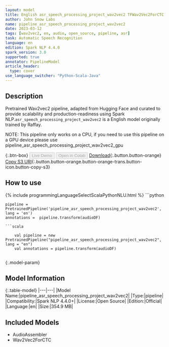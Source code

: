 ```yaml
---
layout: model
title: English asr_speech_processing_project_wav2vec2 TFWav2Vec2ForCTC from Raffay
author: John Snow Labs
name: pipeline_asr_speech_processing_project_wav2vec2
date: 2023-03-12
tags: [wav2vec2, en, audio, open_source, pipeline, asr]
task: Automatic Speech Recognition
language: en
edition: Spark NLP 4.4.0
spark_version: 3.0
supported: true
annotator: PipelineModel
article_header:
  type: cover
use_language_switcher: "Python-Scala-Java"
---
```


## Description

Pretrained Wav2vec2  pipeline, adapted from Hugging Face and curated to provide scalability and production-readiness using Spark NLP.`asr_speech_processing_project_wav2vec2` is a English model originally trained by Raffay.

NOTE: This pipeline only works on a CPU, if you need to use this pipeline on a GPU device please use pipeline_asr_speech_processing_project_wav2vec2_gpu

{:.btn-box}
<button class="button button-orange" disabled>Live Demo</button>
<button class="button button-orange" disabled>Open in Colab</button>
[Download](https://s3.amazonaws.com/auxdata.johnsnowlabs.com/public/models/pipeline_asr_speech_processing_project_wav2vec2_en_4.4.0_3.0_1678645680618.zip){:.button.button-orange}
[Copy S3 URI](s3://auxdata.johnsnowlabs.com/public/models/pipeline_asr_speech_processing_project_wav2vec2_en_4.4.0_3.0_1678645680618.zip){:.button.button-orange.button-orange-trans.button-icon.button-copy-s3}

## How to use



<div class="tabs-box" markdown="1">
{% include programmingLanguageSelectScalaPythonNLU.html %}
```python

    pipeline = PretrainedPipeline('pipeline_asr_speech_processing_project_wav2vec2', lang = 'en')
    annotations =  pipeline.transform(audioDF)
    
```
```scala

    val pipeline = new PretrainedPipeline("pipeline_asr_speech_processing_project_wav2vec2", lang = "en")
    val annotations = pipeline.transform(audioDF)
    
```
</div>

{:.model-param}
## Model Information

{:.table-model}
|---|---|
|Model Name:|pipeline_asr_speech_processing_project_wav2vec2|
|Type:|pipeline|
|Compatibility:|Spark NLP 4.4.0+|
|License:|Open Source|
|Edition:|Official|
|Language:|en|
|Size:|354.9 MB|

## Included Models

- AudioAssembler
- Wav2Vec2ForCTC